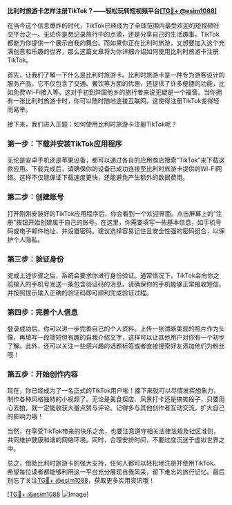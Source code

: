 **比利时旅游卡怎样注册TikTok？——轻松玩转短视频平台[[TG💪+ @esim1088](https://t.me/s/esim1088)]**

在当今这个信息爆炸的时代，TikTok已经成为了全球范围内最受欢迎的短视频社交平台之一。无论你是想记录旅行中的点滴，还是分享自己的生活趣事，TikTok都能为你提供一个展示自我的舞台。而如果你正在比利时旅游，又想要加入这个充满创意和乐趣的世界，那么这篇文章将为你详细介绍如何使用比利时旅游卡注册TikTok。

首先，让我们了解一下什么是比利时旅游卡。比利时旅游卡是一种专为游客设计的服务产品，它不仅包含了交通、餐饮等方面的优惠，还提供了许多便捷的功能，比如免费Wi-Fi接入等。这对于初到异国他乡的旅行者来说无疑是一个福音。当你拥有一张比利时旅游卡时，你可以随时随地连接互联网，这使得注册TikTok变得轻而易举。

接下来，我们进入正题：如何使用比利时旅游卡注册TikTok呢？

### 第一步：下载并安装TikTok应用程序

无论是安卓手机还是苹果设备，都可以通过各自的应用商店搜索“TikTok”来下载这款应用。下载完成后，请确保你的设备已成功连接至比利时旅游卡提供的Wi-Fi网络。这样不仅能保证下载速度更快，还能避免产生额外的数据费用。

### 第二步：创建账号

打开刚刚安装好的TikTok应用程序后，你会看到一个欢迎界面。点击屏幕上的“注册”按钮开始创建属于自己的账号。在这里，你需要填写一些基本信息，如手机号码或电子邮件地址，并设置密码。建议选择容易记住且安全性强的密码组合，以保护个人隐私。

### 第三步：验证身份

完成上述步骤之后，系统会要求你进行身份验证。通常情况下，TikTok会向你之前输入的手机号发送一条包含验证码的消息。请确保你的手机能够正常接收短信，并按照提示输入正确的验证码即可顺利完成验证过程。

### 第四步：完善个人信息

登录成功后，你可以进一步完善自己的个人资料。上传一张清晰美观的照片作为头像，再填写一段简短但有趣的自我介绍文字，这样可以让其他用户对你有一个初步了解。此外，还可以关注一些感兴趣的话题标签或者直接搜索好友添加他们为粉丝哦！

### 第五步：开始创作内容

现在，你已经成为了一名正式的TikTok用户啦！接下来就可以尽情发挥想象力，制作各种风格独特的小视频了。无论是美食探店、风景打卡还是搞笑段子，只要用心去拍，就一定能收获大量点赞与评论。记得多与其他创作者互动交流，扩大自己的影响力哦！

当然，在享受TikTok带来的快乐之余，也要注意遵守相关法律法规及社区准则，共同维护健康和谐的网络环境。同时，合理安排时间，不要过度沉迷于虚拟世界之中。

总之，借助比利时旅游卡的强大支持，任何人都可以轻松地注册并使用TikTok。希望每位读者都能够利用这一平台充分展现自我风采，留下难忘的旅行记忆。最后别忘了关注[TG💪+ @esim1088](https://t.me/s/esim1088)，获取更多实用资讯哦！

[[TG💪+ @esim1088](https://t.me/s/esim1088) ![Image](https://i.postimg.cc/4NQfJmqS/Snipaste-2025-05-13-00-14-12.png)]